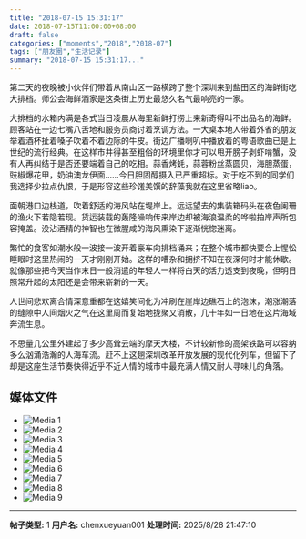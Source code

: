 ```yaml
---
title: "2018-07-15 15:31:17"
date: 2018-07-15T11:00:00+08:00
draft: false
categories: ["moments","2018","2018-07"]
tags: ["朋友圈","生活记录"]
summary: "2018-07-15 15:31:17..."
---
```


第二天的夜晚被小伙伴们带着从南山区一路横跨了整个深圳来到盐田区的海鲜街吃大排档。师公会海鲜酒家是这条街上历史最悠久名气最响亮的一家。

大排档的水箱内满是各式当日凌晨从海里新鲜打捞上来新奇得叫不出品名的海鲜。顾客站在一边七嘴八舌地和服务员商讨着烹调方法。一大桌本地人带着外省的朋友举着酒杯扯着嗓子吹着不着边际的牛皮。街边广播喇叭中播放着的粤语歌曲已是上世纪的流行经典。在这样市井得甚至粗俗的环境里你才可以甩开膀子剥虾啃蟹，没有人再纠结于是否还要端着自己的吃相。蒜香烤蚝，蒜蓉粉丝蒸圆贝，海胆蒸蛋，豉椒爆花甲，奶油澳龙伊面……今日胆固醇摄入已严重超标。对于吃不到的同学们我选择少拉点仇恨，于是形容这些珍馐美馔的辞藻我就在这里省略liao。

面朝港口边栈道，吹着舒适的海风站在堤岸上。远远望去的集装箱码头在夜色阑珊的渔火下若隐若现。货运装载的轰隆噪响传来岸边却被海浪温柔的哗啦拍岸声所包容掩盖。没沾酒精的神智也在微腥咸的海风熏染下逐渐恍惚迷离。

繁忙的食客如潮水般一波接一波开着豪车向排档涌来；在整个城市都快要合上惺忪睡眼时这里热闹的一天才刚刚开始。这样的嘈杂和拥挤不知在夜深何时才能休歇。就像那些把今天当作末日一般消遣的年轻人一样将白天的活力透支到夜晚，但明日照常升起的太阳还是会带来崭新的一天。

人世间悲欢离合情深意重都在这嬉笑间化为冲刷在崖岸边礁石上的泡沫，潮涨潮落的缝隙中人间烟火之气在这里周而复始地拢聚又消散，几十年如一日地在这片海域奔流生息。

不思量几公里外建起了多少高耸云端的摩天大楼，不计较新修的高架铁路可以容纳多么汹涌浩瀚的人海车流。赶不上这趟深圳改革开放发展的现代化列车，但留下了却是这座生活节奏快得近乎不近人情的城市中最充满人情又耐人寻味儿的角落。

## 媒体文件

- ![Media 1](/Moments/photos/2018-07-15/201807151531170.jpg)
- ![Media 2](/Moments/photos/2018-07-15/201807151531171.jpg)
- ![Media 3](/Moments/photos/2018-07-15/201807151531172.jpg)
- ![Media 4](/Moments/photos/2018-07-15/201807151531173.jpg)
- ![Media 5](/Moments/photos/2018-07-15/201807151531174.jpg)
- ![Media 6](/Moments/photos/2018-07-15/201807151531175.jpg)
- ![Media 7](/Moments/photos/2018-07-15/201807151531176.jpg)
- ![Media 8](/Moments/photos/2018-07-15/201807151531177.jpg)
- ![Media 9](/Moments/photos/2018-07-15/201807151531178.jpg)

---

**帖子类型:** 1
**用户名:** chenxueyuan001
**处理时间:** 2025/8/28 21:47:10